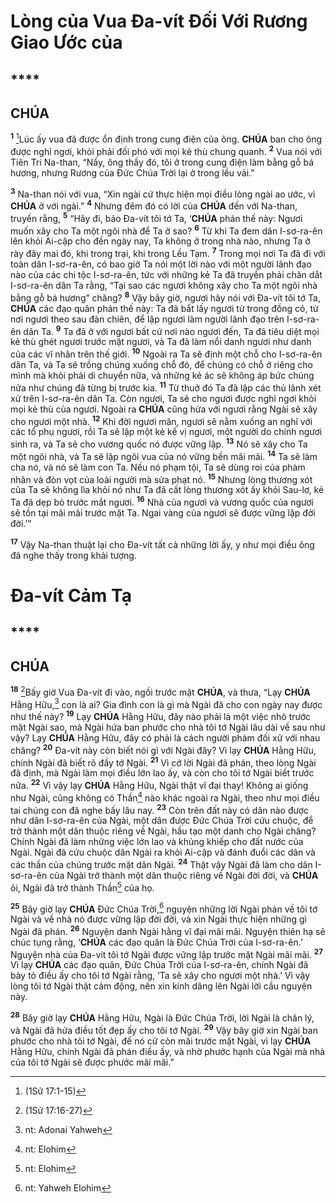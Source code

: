 # Lòng của Vua Đa-vít Đối Với Rương Giao Ước của

## ****

## CHÚA
<sup><b>1</b></sup> [^1@-62454bdd-aac5-46cd-9f52-2296688e88c8]Lúc ấy vua đã được ổn định trong cung điện của ông. **CHÚA** ban cho ông được nghỉ ngơi, khỏi phải đối phó với mọi kẻ thù chung quanh. <sup><b>2</b></sup> Vua nói với Tiên Tri Na-than, “Nầy, ông thấy đó, tôi ở trong cung điện làm bằng gỗ bá hương, nhưng Rương của Đức Chúa Trời lại ở trong lều vải.”

<sup><b>3</b></sup> Na-than nói với vua, “Xin ngài cứ thực hiện mọi điều lòng ngài ao ước, vì **CHÚA** ở với ngài.” <sup><b>4</b></sup> Nhưng đêm đó có lời của **CHÚA** đến với Na-than, truyền rằng, <sup><b>5</b></sup> “Hãy đi, bảo Đa-vít tôi tớ Ta, ‘**CHÚA** phán thế này: Ngươi muốn xây cho Ta một ngôi nhà để Ta ở sao? <sup><b>6</b></sup> Từ khi Ta đem dân I-sơ-ra-ên lên khỏi Ai-cập cho đến ngày nay, Ta không ở trong nhà nào, nhưng Ta ở rày đây mai đó, khi trong trại, khi trong Lều Tạm. <sup><b>7</b></sup> Trong mọi nơi Ta đã đi với toàn dân I-sơ-ra-ên, có bao giờ Ta nói một lời nào với một người lãnh đạo nào của các chi tộc I-sơ-ra-ên, tức với những kẻ Ta đã truyền phải chăn dắt I-sơ-ra-ên dân Ta rằng, “Tại sao các ngươi không xây cho Ta một ngôi nhà bằng gỗ bá hương” chăng? <sup><b>8</b></sup> Vậy bây giờ, ngươi hãy nói với Đa-vít tôi tớ Ta, **CHÚA** các đạo quân phán thế này: Ta đã bắt lấy ngươi từ trong đồng cỏ, từ nơi ngươi theo sau đàn chiên, để lập ngươi làm người lãnh đạo trên I-sơ-ra-ên dân Ta. <sup><b>9</b></sup> Ta đã ở với ngươi bất cứ nơi nào ngươi đến, Ta đã tiêu diệt mọi kẻ thù ghét ngươi trước mặt ngươi, và Ta đã làm nổi danh ngươi như danh của các vĩ nhân trên thế giới. <sup><b>10</b></sup> Ngoài ra Ta sẽ định một chỗ cho I-sơ-ra-ên dân Ta, và Ta sẽ trồng chúng xuống chỗ đó, để chúng có chỗ ở riêng cho mình mà khỏi phải di chuyển nữa, và những kẻ ác sẽ không áp bức chúng nữa như chúng đã từng bị trước kia. <sup><b>11</b></sup> Từ thuở đó Ta đã lập các thủ lãnh xét xử trên I-sơ-ra-ên dân Ta. Còn ngươi, Ta sẽ cho ngươi được nghỉ ngơi khỏi mọi kẻ thù của ngươi. Ngoài ra **CHÚA** cũng hứa với ngươi rằng Ngài sẽ xây cho ngươi một nhà. <sup><b>12</b></sup> Khi đời ngươi mãn, ngươi sẽ nằm xuống an nghỉ với các tổ phụ ngươi, rồi Ta sẽ lập một kẻ kế vị ngươi, một người do chính ngươi sinh ra, và Ta sẽ cho vương quốc nó được vững lập. <sup><b>13</b></sup> Nó sẽ xây cho Ta một ngôi nhà, và Ta sẽ lập ngôi vua của nó vững bền mãi mãi. <sup><b>14</b></sup> Ta sẽ làm cha nó, và nó sẽ làm con Ta. Nếu nó phạm tội, Ta sẽ dùng roi của phàm nhân và đòn vọt của loài người mà sửa phạt nó. <sup><b>15</b></sup> Nhưng lòng thương xót của Ta sẽ không lìa khỏi nó như Ta đã cất lòng thương xót ấy khỏi Sau-lơ, kẻ Ta đã dẹp bỏ trước mắt ngươi. <sup><b>16</b></sup> Nhà của ngươi và vương quốc của ngươi sẽ tồn tại mãi mãi trước mặt Ta. Ngai vàng của ngươi sẽ được vững lập đời đời.’”

<sup><b>17</b></sup> Vậy Na-than thuật lại cho Đa-vít tất cả những lời ấy, y như mọi điều ông đã nghe thấy trong khải tượng.

# Đa-vít Cảm Tạ

## ****

## CHÚA
<sup><b>18</b></sup> [^2@-62454bdd-aac5-46cd-9f52-2296688e88c8]Bấy giờ Vua Đa-vít đi vào, ngồi trước mặt **CHÚA**, và thưa, “Lạy **CHÚA** Hằng Hữu,[^1-62454bdd-aac5-46cd-9f52-2296688e88c8] con là ai? Gia đình con là gì mà Ngài đã cho con ngày nay được như thế này? <sup><b>19</b></sup> Lạy **CHÚA** Hằng Hữu, đây nào phải là một việc nhỏ trước mặt Ngài sao, mà Ngài hứa ban phước cho nhà tôi tớ Ngài lâu dài về sau như vậy? Lạy **CHÚA** Hằng Hữu, đây có phải là cách người phàm đối xử với nhau chăng? <sup><b>20</b></sup> Đa-vít này còn biết nói gì với Ngài đây? Vì lạy **CHÚA** Hằng Hữu, chính Ngài đã biết rõ đầy tớ Ngài. <sup><b>21</b></sup> Vì cớ lời Ngài đã phán, theo lòng Ngài đã định, mà Ngài làm mọi điều lớn lao ấy, và còn cho tôi tớ Ngài biết trước nữa. <sup><b>22</b></sup> Vì vậy lạy **CHÚA** Hằng Hữu, Ngài thật vĩ đại thay! Không ai giống như Ngài, cũng không có Thần[^2-62454bdd-aac5-46cd-9f52-2296688e88c8] nào khác ngoài ra Ngài, theo như mọi điều tai chúng con đã nghe bấy lâu nay. <sup><b>23</b></sup> Còn trên đất này có dân nào được như dân I-sơ-ra-ên của Ngài, một dân được Đức Chúa Trời cứu chuộc, để trở thành một dân thuộc riêng về Ngài, hầu tạo một danh cho Ngài chăng? Chính Ngài đã làm những việc lớn lao và khủng khiếp cho đất nước của Ngài. Ngài đã cứu chuộc dân Ngài ra khỏi Ai-cập và đánh đuổi các dân và các thần của chúng trước mặt dân Ngài. <sup><b>24</b></sup> Thật vậy Ngài đã làm cho dân I-sơ-ra-ên của Ngài trở thành một dân thuộc riêng về Ngài đời đời, và **CHÚA** ôi, Ngài đã trở thành Thần[^3-62454bdd-aac5-46cd-9f52-2296688e88c8] của họ.

<sup><b>25</b></sup> Bây giờ lạy **CHÚA** Đức Chúa Trời,[^4-62454bdd-aac5-46cd-9f52-2296688e88c8] nguyện những lời Ngài phán về tôi tớ Ngài và về nhà nó được vững lập đời đời, và xin Ngài thực hiện những gì Ngài đã phán. <sup><b>26</b></sup> Nguyện danh Ngài hằng vĩ đại mãi mãi. Nguyện thiên hạ sẽ chúc tụng rằng, ‘**CHÚA** các đạo quân là Đức Chúa Trời của I-sơ-ra-ên.’ Nguyện nhà của Đa-vít tôi tớ Ngài được vững lập trước mặt Ngài mãi mãi. <sup><b>27</b></sup> Vì lạy **CHÚA** các đạo quân, Đức Chúa Trời của I-sơ-ra-ên, chính Ngài đã bày tỏ điều ấy cho tôi tớ Ngài rằng, ‘Ta sẽ xây cho ngươi một nhà.’ Vì vậy lòng tôi tớ Ngài thật cảm động, nên xin kính dâng lên Ngài lời cầu nguyện này.

<sup><b>28</b></sup> Bây giờ lạy **CHÚA** Hằng Hữu, Ngài là Đức Chúa Trời, lời Ngài là chân lý, và Ngài đã hứa điều tốt đẹp ấy cho tôi tớ Ngài. <sup><b>29</b></sup> Vậy bây giờ xin Ngài ban phước cho nhà tôi tớ Ngài, để nó cứ còn mãi trước mặt Ngài, vì lạy **CHÚA** Hằng Hữu, chính Ngài đã phán điều ấy, và nhờ phước hạnh của Ngài mà nhà của tôi tớ Ngài sẽ được phước mãi mãi.”

[^1-62454bdd-aac5-46cd-9f52-2296688e88c8]: nt: Adonai Yahweh
[^2-62454bdd-aac5-46cd-9f52-2296688e88c8]: nt: Elohim
[^3-62454bdd-aac5-46cd-9f52-2296688e88c8]: nt: Elohim
[^4-62454bdd-aac5-46cd-9f52-2296688e88c8]: nt: Yahweh Elohim
[^1@-62454bdd-aac5-46cd-9f52-2296688e88c8]: (1Sử 17:1-15)
[^2@-62454bdd-aac5-46cd-9f52-2296688e88c8]: (1Sử 17:16-27)